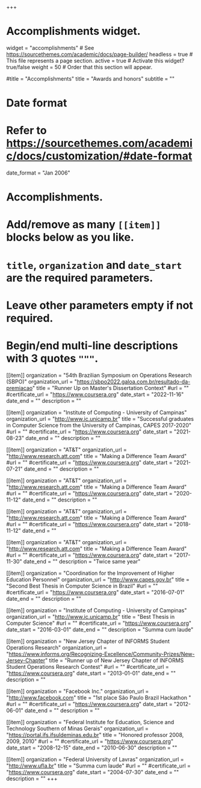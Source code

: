 +++
# Accomplishments widget.
widget = "accomplishments"  # See https://sourcethemes.com/academic/docs/page-builder/
headless = true  # This file represents a page section.
active = true  # Activate this widget? true/false
weight = 50  # Order that this section will appear.

#title = "Accomplish&shy;ments"
title = "Awards and honors"
subtitle = ""

# Date format
#   Refer to https://sourcethemes.com/academic/docs/customization/#date-format
date_format = "Jan 2006"

# Accomplishments.
#   Add/remove as many `[[item]]` blocks below as you like.
#   `title`, `organization` and `date_start` are the required parameters.
#   Leave other parameters empty if not required.
#   Begin/end multi-line descriptions with 3 quotes `"""`.

[[item]]
  organization = "54th Brazilian Symposium on Operations Research (SBPO)"
  organization_url = "https://sbpo2022.galoa.com.br/resultado-da-premiacao"
  title = "Runner Up on Master's Dissertation Context"
  #url = ""
  #certificate_url = "https://www.coursera.org"
  date_start = "2022-11-16"
  date_end = ""
  description = ""

[[item]]
  organization = "Institute of Computing - University of Campinas"
  organization_url = "http://www.ic.unicamp.br"
  title = "Successful graduates in Computer Science from the University of Campinas, CAPES 2017-2020"
  #url = ""
  #certificate_url = "https://www.coursera.org"
  date_start = "2021-08-23"
  date_end = ""
  description = ""

[[item]]
  organization = "AT&T"
  organization_url = "http://www.research.att.com"
  title = "Making a Difference Team Award"
  #url = ""
  #certificate_url = "https://www.coursera.org"
  date_start = "2021-07-21"
  date_end = ""
  description = ""

[[item]]
  organization = "AT&T"
  organization_url = "http://www.research.att.com"
  title = "Making a Difference Team Award"
  #url = ""
  #certificate_url = "https://www.coursera.org"
  date_start = "2020-11-12"
  date_end = ""
  description = ""

[[item]]
  organization = "AT&T"
  organization_url = "http://www.research.att.com"
  title = "Making a Difference Team Award"
  #url = ""
  #certificate_url = "https://www.coursera.org"
  date_start = "2018-11-12"
  date_end = ""

[[item]]
  organization = "AT&T"
  organization_url = "http://www.research.att.com"
  title = "Making a Difference Team Award"
  #url = ""
  #certificate_url = "https://www.coursera.org"
  date_start = "2017-11-30"
  date_end = ""
  description = "Twice same year"

[[item]]
  organization = "Coordination for the Improvement of Higher Education Personnel"
  organization_url = "http://www.capes.gov.br"
  title = "Second Best Thesis in Computer Science in Brazil"
  #url = ""
  #certificate_url = "https://www.coursera.org"
  date_start = "2016-07-01"
  date_end = ""
  description = ""

[[item]]
  organization = "Institute of Computing - University of Campinas"
  organization_url = "http://www.ic.unicamp.br"
  title = "Best Thesis in Computer Science"
  #url = ""
  #certificate_url = "https://www.coursera.org"
  date_start = "2016-03-01"
  date_end = ""
  description = "Summa cum laude"

[[item]]
  organization = "New Jersey Chapter of INFORMS Student Operations Research"
  organization_url = "https://www.informs.org/Recognizing-Excellence/Community-Prizes/New-Jersey-Chapter"
  title = "Runner up of New Jersey Chapter of INFORMS Student Operations Research Contest"
  #url = ""
  #certificate_url = "https://www.coursera.org"
  date_start = "2013-01-01"
  date_end = ""
  description = ""

[[item]]
  organization = "Facebook Inc."
  organization_url = "http://www.facebook.com"
  title = "1st place São Paulo Brazil Hackathon "
  #url = ""
  #certificate_url = "https://www.coursera.org"
  date_start = "2012-06-01"
  date_end = ""
  description = ""

[[item]]
  organization = "Federal Institute for Education, Science and Technology Southern of Minas Gerais"
  organization_url = "https://portal.ifs.ifsuldeminas.edu.br"
  title = "Honored professor 2008, 2009, 2010"
  #url = ""
  #certificate_url = "https://www.coursera.org"
  date_start = "2008-12-15"
  date_end = "2010-06-30"
  description = ""

[[item]]
  organization = "Federal University of Lavras"
  organization_url = "http://www.ufla.br"
  title = "Summa cum laude"
  #url = ""
  #certificate_url = "https://www.coursera.org"
  date_start = "2004-07-30"
  date_end = ""
  description = ""
+++
